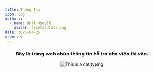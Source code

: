 ```yaml
---
title: Thông Tin
icon: log
authors:
  - name: Nhật Nguyễn
    avatar: assets/dface.png
date: 2025-04-25
order: 0
---
```

<div align="center">
  <h3>Đây là trang web chứa thông tin hỗ trợ cho việc thi văn.</h3>
  <img src="assets/bg.jpg" alt="This is a cat typing">
</div>